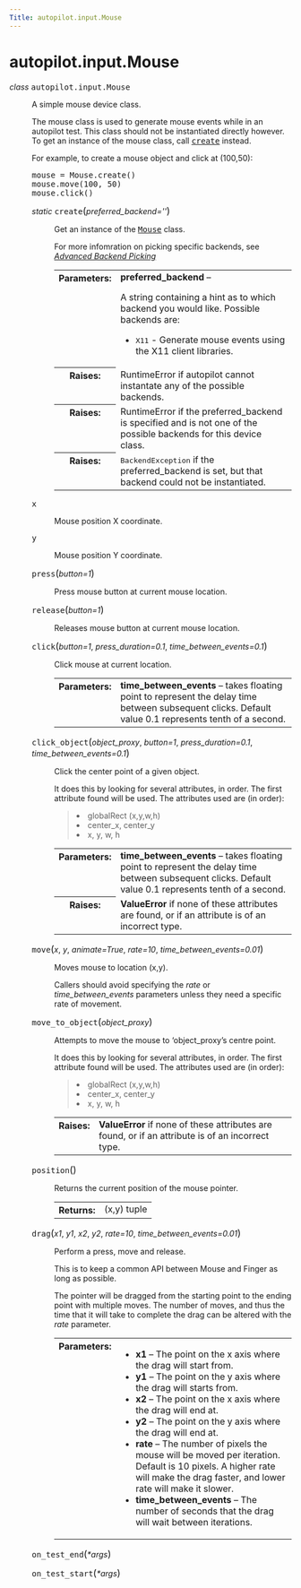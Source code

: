 ```yaml
---
Title: autopilot.input.Mouse
---
```


# autopilot.input.Mouse

<dl class="class">
<dt id="autopilot.input.Mouse">
<em class="property">class </em><tt class="descclassname">autopilot.input.</tt><tt class="descname">Mouse</tt><a class="reference internal" href="autopilot.input.Mouse.md#Mouse"></a><a class="headerlink" href="#autopilot.input.Mouse" title="Permalink to this definition"></a></dt>
<dd><p>A simple mouse device class.</p>
<p>The mouse class is used to generate mouse events while in an autopilot
test. This class should not be instantiated directly however. To get an
instance of the mouse class, call <a class="reference internal" href="autopilot.input.Mouse.md#autopilot.input.Mouse.create" title="autopilot.input.Mouse.create"><tt class="xref py py-meth docutils literal"><span class="pre">create</span></tt></a> instead.</p>
<p>For example, to create a mouse object and click at (100,50):</p>
<pre><span class="n">mouse</span> <span class="o">=</span> <span class="n">Mouse</span><span class="o">.</span><span class="n">create</span><span class="p">()</span>
<span class="n">mouse</span><span class="o">.</span><span class="n">move</span><span class="p">(</span><span class="mi">100</span><span class="p">,</span> <span class="mi">50</span><span class="p">)</span>
<span class="n">mouse</span><span class="o">.</span><span class="n">click</span><span class="p">()</span>
</pre>
<dl class="staticmethod">
<dt id="autopilot.input.Mouse.create">
<em class="property">static </em><tt class="descname">create</tt><big>(</big><em>preferred_backend=''</em><big>)</big><a class="reference internal" href="autopilot.input.Mouse.md#Mouse.create"></a><a class="headerlink" href="#autopilot.input.Mouse.create" title="Permalink to this definition"></a></dt>
<dd><p>Get an instance of the <a class="reference internal" href="autopilot.input.Mouse.md#autopilot.input.Mouse" title="autopilot.input.Mouse"><tt class="xref py py-class docutils literal"><span class="pre">Mouse</span></tt></a> class.</p>
<p>For more infomration on picking specific backends, see
<a class="reference internal" href="tutorial-advanced_autopilot.md#tut-picking-backends"><em>Advanced Backend Picking</em></a></p>
<table class="docutils field-list" frame="void" rules="none">
<col class="field-name" />
<col class="field-body" />
<tbody valign="top">
<tr class="field-odd field"><th class="field-name">Parameters:</th><td class="field-body"><strong>preferred_backend</strong> &#8211; <p>A string containing a hint as to which
backend you would like. Possible backends are:</p>
<ul class="simple">
<li><tt class="docutils literal"><span class="pre">X11</span></tt> - Generate mouse events using the X11 client libraries.</li>
</ul>
</td>
</tr>
<tr class="field-even field"><th class="field-name">Raises:</th><td class="field-body">RuntimeError if autopilot cannot instantate any of the
possible backends.</td>
</tr>
<tr class="field-odd field"><th class="field-name">Raises:</th><td class="field-body">RuntimeError if the preferred_backend is specified and is not
one of the possible backends for this device class.</td>
</tr>
<tr class="field-even field"><th class="field-name">Raises:</th><td class="field-body"><tt class="xref py py-class docutils literal"><span class="pre">BackendException</span></tt> if the preferred_backend
is set, but that backend could not be instantiated.</td>
</tr>
</tbody>
</table>
</dd></dl>
<dl class="attribute">
<dt id="autopilot.input.Mouse.x">
<tt class="descname">x</tt><a class="reference internal" href="autopilot.input.Mouse.md#Mouse.x"></a><a class="headerlink" href="#autopilot.input.Mouse.x" title="Permalink to this definition"></a></dt>
<dd><p>Mouse position X coordinate.</p>
</dd></dl>
<dl class="attribute">
<dt id="autopilot.input.Mouse.y">
<tt class="descname">y</tt><a class="reference internal" href="autopilot.input.Mouse.md#Mouse.y"></a><a class="headerlink" href="#autopilot.input.Mouse.y" title="Permalink to this definition"></a></dt>
<dd><p>Mouse position Y coordinate.</p>
</dd></dl>
<dl class="method">
<dt id="autopilot.input.Mouse.press">
<tt class="descname">press</tt><big>(</big><em>button=1</em><big>)</big><a class="reference internal" href="autopilot.input.Mouse.md#Mouse.press"></a><a class="headerlink" href="#autopilot.input.Mouse.press" title="Permalink to this definition"></a></dt>
<dd><p>Press mouse button at current mouse location.</p>
</dd></dl>
<dl class="method">
<dt id="autopilot.input.Mouse.release">
<tt class="descname">release</tt><big>(</big><em>button=1</em><big>)</big><a class="reference internal" href="autopilot.input.Mouse.md#Mouse.release"></a><a class="headerlink" href="#autopilot.input.Mouse.release" title="Permalink to this definition"></a></dt>
<dd><p>Releases mouse button at current mouse location.</p>
</dd></dl>
<dl class="method">
<dt id="autopilot.input.Mouse.click">
<tt class="descname">click</tt><big>(</big><em>button=1</em>, <em>press_duration=0.1</em>, <em>time_between_events=0.1</em><big>)</big><a class="reference internal" href="autopilot.input.Mouse.md#Mouse.click"></a><a class="headerlink" href="#autopilot.input.Mouse.click" title="Permalink to this definition"></a></dt>
<dd><p>Click mouse at current location.</p>
<table class="docutils field-list" frame="void" rules="none">
<col class="field-name" />
<col class="field-body" />
<tbody valign="top">
<tr class="field-odd field"><th class="field-name">Parameters:</th><td class="field-body"><strong>time_between_events</strong> &#8211; takes floating point to represent the
delay time between subsequent clicks. Default value 0.1 represents
tenth of a second.</td>
</tr>
</tbody>
</table>
</dd></dl>
<dl class="method">
<dt id="autopilot.input.Mouse.click_object">
<tt class="descname">click_object</tt><big>(</big><em>object_proxy</em>, <em>button=1</em>, <em>press_duration=0.1</em>, <em>time_between_events=0.1</em><big>)</big><a class="reference internal" href="autopilot.input.Mouse.md#Mouse.click_object"></a><a class="headerlink" href="#autopilot.input.Mouse.click_object" title="Permalink to this definition"></a></dt>
<dd><p>Click the center point of a given object.</p>
<p>It does this by looking for several attributes, in order. The first
attribute found will be used. The attributes used are (in order):</p>
<blockquote>
<li>globalRect (x,y,w,h)</li>
<li>center_x, center_y</li>
<li>x, y, w, h</li>
</ul>
</blockquote>
<table class="docutils field-list" frame="void" rules="none">
<col class="field-name" />
<col class="field-body" />
<tbody valign="top">
<tr class="field-odd field"><th class="field-name">Parameters:</th><td class="field-body"><strong>time_between_events</strong> &#8211; takes floating point to represent the
delay time between subsequent clicks. Default value 0.1 represents
tenth of a second.</td>
</tr>
<tr class="field-even field"><th class="field-name">Raises:</th><td class="field-body"><strong>ValueError</strong> if none of these attributes are found, or if an
attribute is of an incorrect type.</td>
</tr>
</tbody>
</table>
</dd></dl>
<dl class="method">
<dt id="autopilot.input.Mouse.move">
<tt class="descname">move</tt><big>(</big><em>x</em>, <em>y</em>, <em>animate=True</em>, <em>rate=10</em>, <em>time_between_events=0.01</em><big>)</big><a class="reference internal" href="autopilot.input.Mouse.md#Mouse.move"></a><a class="headerlink" href="#autopilot.input.Mouse.move" title="Permalink to this definition"></a></dt>
<dd><p>Moves mouse to location (x,y).</p>
<p>Callers should avoid specifying the <em>rate</em> or <em>time_between_events</em>
parameters unless they need a specific rate of movement.</p>
</dd></dl>
<dl class="method">
<dt id="autopilot.input.Mouse.move_to_object">
<tt class="descname">move_to_object</tt><big>(</big><em>object_proxy</em><big>)</big><a class="reference internal" href="autopilot.input.Mouse.md#Mouse.move_to_object"></a><a class="headerlink" href="#autopilot.input.Mouse.move_to_object" title="Permalink to this definition"></a></dt>
<dd><p>Attempts to move the mouse to &#8216;object_proxy&#8217;s centre point.</p>
<p>It does this by looking for several attributes, in order. The first
attribute found will be used. The attributes used are (in order):</p>
<blockquote>
<li>globalRect (x,y,w,h)</li>
<li>center_x, center_y</li>
<li>x, y, w, h</li>
</ul>
</blockquote>
<table class="docutils field-list" frame="void" rules="none">
<col class="field-name" />
<col class="field-body" />
<tbody valign="top">
<tr class="field-odd field"><th class="field-name">Raises:</th><td class="field-body"><strong>ValueError</strong> if none of these attributes are found, or if an
attribute is of an incorrect type.</td>
</tr>
</tbody>
</table>
</dd></dl>
<dl class="method">
<dt id="autopilot.input.Mouse.position">
<tt class="descname">position</tt><big>(</big><big>)</big><a class="reference internal" href="autopilot.input.Mouse.md#Mouse.position"></a><a class="headerlink" href="#autopilot.input.Mouse.position" title="Permalink to this definition"></a></dt>
<dd><p>Returns the current position of the mouse pointer.</p>
<table class="docutils field-list" frame="void" rules="none">
<col class="field-name" />
<col class="field-body" />
<tbody valign="top">
<tr class="field-odd field"><th class="field-name">Returns:</th><td class="field-body">(x,y) tuple</td>
</tr>
</tbody>
</table>
</dd></dl>
<dl class="method">
<dt id="autopilot.input.Mouse.drag">
<tt class="descname">drag</tt><big>(</big><em>x1</em>, <em>y1</em>, <em>x2</em>, <em>y2</em>, <em>rate=10</em>, <em>time_between_events=0.01</em><big>)</big><a class="reference internal" href="autopilot.input.Mouse.md#Mouse.drag"></a><a class="headerlink" href="#autopilot.input.Mouse.drag" title="Permalink to this definition"></a></dt>
<dd><p>Perform a press, move and release.</p>
<p>This is to keep a common API between Mouse and Finger as long as
possible.</p>
<p>The pointer will be dragged from the starting point to the ending point
with multiple moves. The number of moves, and thus the time that it
will take to complete the drag can be altered with the <cite>rate</cite>
parameter.</p>
<table class="docutils field-list" frame="void" rules="none">
<col class="field-name" />
<col class="field-body" />
<tbody valign="top">
<tr class="field-odd field"><th class="field-name">Parameters:</th><td class="field-body"><ul class="first last simple">
<li><strong>x1</strong> &#8211; The point on the x axis where the drag will start from.</li>
<li><strong>y1</strong> &#8211; The point on the y axis where the drag will starts from.</li>
<li><strong>x2</strong> &#8211; The point on the x axis where the drag will end at.</li>
<li><strong>y2</strong> &#8211; The point on the y axis where the drag will end at.</li>
<li><strong>rate</strong> &#8211; The number of pixels the mouse will be moved per
iteration. Default is 10 pixels. A higher rate will make the drag
faster, and lower rate will make it slower.</li>
<li><strong>time_between_events</strong> &#8211; The number of seconds that the drag will
wait between iterations.</li>
</ul>
</td>
</tr>
</tbody>
</table>
</dd></dl>
<dl class="method">
<dt id="autopilot.input.Mouse.on_test_end">
<tt class="descname">on_test_end</tt><big>(</big><em>*args</em><big>)</big><a class="headerlink" href="#autopilot.input.Mouse.on_test_end" title="Permalink to this definition"></a></dt>
<dd></dd></dl>
<dl class="method">
<dt id="autopilot.input.Mouse.on_test_start">
<tt class="descname">on_test_start</tt><big>(</big><em>*args</em><big>)</big><a class="headerlink" href="#autopilot.input.Mouse.on_test_start" title="Permalink to this definition"></a></dt>
<dd></dd></dl>
</dd></dl>
